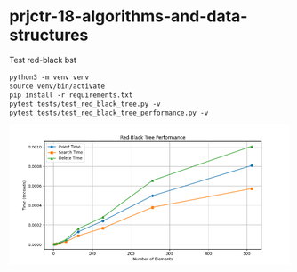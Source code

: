 # prjctr-18-algorithms-and-data-structures

Test red-black bst

```
python3 -m venv venv
source venv/bin/activate
pip install -r requirements.txt
pytest tests/test_red_black_tree.py -v
pytest tests/test_red_black_tree_performance.py -v
```

![red-black-tree performance](rbt_performance.png)
